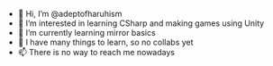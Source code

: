 - 👋 Hi, I’m @adeptofharuhism
- 👀 I’m interested in learning CSharp and making games using Unity
- 🌱 I’m currently learning mirror basics
- 💞️ I have many things to learn, so no collabs yet
- 📫 There is no way to reach me nowadays

<!---
adeptofharuhism/adeptofharuhism is a ✨ special ✨ repository because its `README.md` (this file) appears on your GitHub profile.
You can click the Preview link to take a look at your changes.
--->
